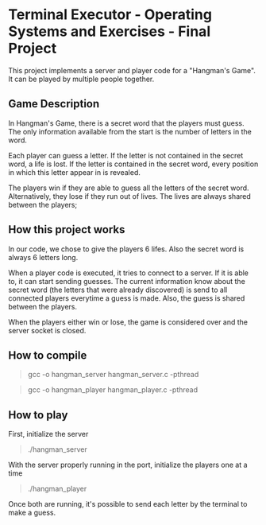 # Terminal Executor - Operating Systems and Exercises - Final Project

This project implements a server and player code for a "Hangman's Game". It can be played by multiple people together.

## Game Description

In Hangman's Game, there is a secret word that the players must guess. The only information available from the start is the number of letters in the word.

Each player can guess a letter. If the letter is not contained in the secret word, a life is lost. If the letter is contained in the secret word, every position in which this letter appear in is revealed.

The players win if they are able to guess all the letters of the secret word. Alternatively, they lose if they run out of lives. The lives are always shared between the players;

## How this project works

In our code, we chose to give the players 6 lifes. Also the secret word is always 6 letters long.

When a player code is executed, it tries to connect to a server. If it is able to, it can start sending guesses. The current information know about the secret word (the letters that were already discovered) is send to all connected players everytime a guess is made. Also, the guess is shared between the players.

When the players either win or lose, the game is considered over and the server socket is closed.

## How to compile

> gcc -o hangman_server hangman_server.c -pthread

> gcc -o hangman_player hangman_player.c -pthread

## How to play

First, initialize the server
> ./hangman_server

With the server properly running in the port, initialize the players one at a time
> ./hangman_player

Once both are running, it's possible to send each letter by the terminal to make a guess.
